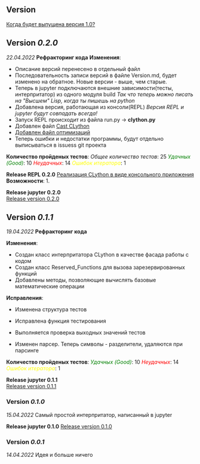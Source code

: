 ## Version
[Когда будет выпущена версия 1.0?]()
	

## Version *0.2.0*
*22.04.2022*
**Рефракторинг кода**
**Изменения**:
- Описание версий перенесено в отдельный файл
- Последовательность записи версий в файле Version.md, будет изменено на обратное. Новые версии - выше, чем старые.
- Теперь в jupyter подключаются внешние зависимости(тесты, интерпритатор) из одного модуля build
*Так что теперь можно писать на "Высшем" Lisp, когда ты пишешь на python*
- Добавлена версия, работающая из консоли(REPL)
*Версия REPL и jupyter будут совпадать всегда!*
- Запуск REPL происходит из файла run.py -> **clython.py**
- Добавлен файл [Cast CLython](https://github.com/ATWp/python-clojure-interpriter/blob/main/__docs__/Cast_CLython.md)
- [Добавлен файл оптимизаций](https://github.com/ATWp/python-clojure-interpriter/blob/main/__docs__/book/Optimizations.md)
- Теперь ошибки и недостатки программы, будут отдельно выписываться в issuess git проекта

**Количество пройденых тестов**:
*<span>Общее количество тестов</span>*: 25
*<span style="color:green">Удачных (Good)</span>*: 10
*<span style="color:red">Неудачных</span>*: 14
*<span style="color:yellow">Ошибок итератора</span>*: 1

**Release REPL 0.2.0**
[Реализация CLython в виде консольного приложения](https://github.com/ATWp/python-clojure-interpriter/releases/tag/#CLython-build-0.2.0)
**Возможности**:
1. 

**Release jupyter 0.2.0**	
[Release version 0.2.0](https://github.com/ATWp/python-clojure-interpriter/releases/tag/#CLython-build-0.2.0)


## Version *0.1.1*
*19.04.2022*
**Рефракторинг кода**
	
**Изменения**:
- Создан класс интерпритатора CLython в качестве фасада работы с кодом
- Создан класс Reserved_Functions для вызова зарезервированных функций
- Добавлены методы, позволяющие вычислять базовые математические операции
	
**Исправления**:
- Изменена структура тестов
- Исправлена функция тестирования
- Выполняется проверка выходных значений тестов
	
- Изменен парсер. Теперь символы - разделители, удаляются при парсинге
	
**Количество пройденых тестов**:
*<span style="color:green">Удачных (Good)</span>*: 10
*<span style="color:red">Неудачных</span>*: 14
*<span style="color:yellow">Ошибок итератора</span>*: 1

**Release jupyter 0.1.1**	
[Release version 0.1.1](https://github.com/ATWp/python-clojure-interpriter/releases/tag/%23CLython-jupyter-0.1.1)


### Version *0.1.0*
*15.04.2022*
Самый простой интерпритатор, написанный в jupyter

**Release jupyter 0.1.0**
[Release version 0.1.0](https://github.com/ATWp/python-clojure-interpriter/releases/tag/%23CLython-jupyter-0.1.0)


### Version *0.0.1*
*14.04.2022*
Идея и больше ничего